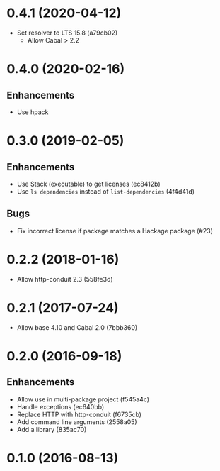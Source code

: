 # 0.4.1 (2020-04-12)

- Set resolver to LTS 15.8 (a79cb02)
  * Allow Cabal > 2.2

# 0.4.0 (2020-02-16)

## Enhancements

- Use hpack

# 0.3.0 (2019-02-05)

## Enhancements

- Use Stack (executable) to get licenses (ec8412b)
- Use `ls dependencies` instead of `list-dependencies` (4f4d41d)

## Bugs

- Fix incorrect license if package matches a Hackage package (#23)

# 0.2.2 (2018-01-16)

- Allow http-conduit 2.3 (558fe3d)

# 0.2.1 (2017-07-24)

- Allow base 4.10 and Cabal 2.0 (7bbb360)

# 0.2.0 (2016-09-18)

## Enhancements

- Allow use in multi-package project (f545a4c)
- Handle exceptions (ec640bb)
- Replace HTTP with http-conduit (f6735cb)
- Add command line arguments (2558a05)
- Add a library (835ac70)

# 0.1.0 (2016-08-13)
